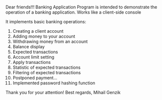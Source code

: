 Dear friends!!!
Banking Application Program
is intended to demonstrate the operation of a banking application.
Works like a client-side console

It implements basic banking operations:
1) Creating a client account
2) Adding money to your account
3) Withdrawing money from an account
4) Balance display
5) Expected transactions
6) Account limit setting
7) Apply transactions
8) Statistic of expected transactions
9) Filtering of expected transactions
10) Postponed payment...
11) Implemented password hashing function

Thank you for your attention!
Best regards, Mihail Genzik
